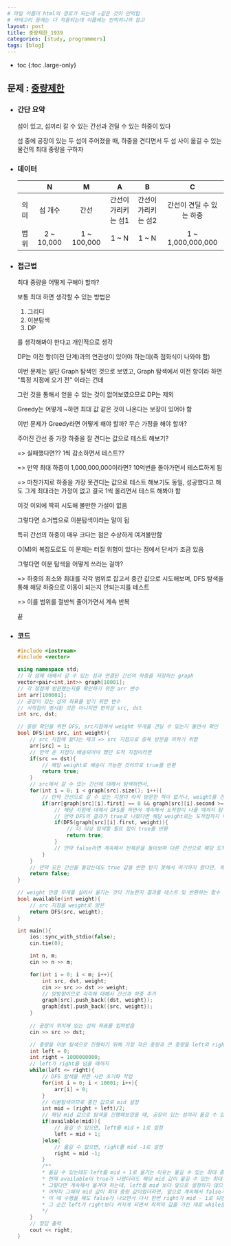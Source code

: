 ```yaml
---
# 파일 이름이 html의 경로가 되는데 ₂같은 것이 안먹힘
# 카테고리 등에는 다 적용되는데 이름에는 안먹히니까 참고
layout: post
title: 중량제한_1939
categories: [study, programmers]
tags: [blog]
---
```


- toc
{:toc .large-only}

## 문제 : [중량제한](https://www.acmicpc.net/problem/1939)

+ ### 간단 요약
    섬이 있고, 섬끼리 갈 수 있는 간선과 견딜 수 있는 하중이 있다

    섬 중에 공장이 있는 두 섬이 주어졌을 때, 하중을 견디면서 두 섬 사이 옮길 수 있는 물건의 최대 중량을 구하자

+ ### 데이터
  ||N|M|A|B|C|
  |:--:|:--:|:--:|:--:|:--:|:--:|
  |의미|섬 개수|간선|간선이 가리키는 섬1|간선이 가리키는 섬2|간선이 견딜 수 있는 하중|
  |범위|2 ~ 10,000|1 ~ 100,000|1 ~ N|1 ~ N|1 ~ 1,000,000,000|

+ ### 접근법
    최대 중량을 어떻게 구해야 할까?

    보통 최대 하면 생각할 수 있는 방법은 

    1. 그리디
    2. 이분탐색
    3. DP
    
    를 생각해봐야 한다고 개인적으로 생각

    DP는 이전 항(이전 단계)과의 연관성이 있어야 하는데(즉 점화식이 나와야 함)

    이번 문제는 일단 Graph 탐색인 것으로 보였고, Graph 탐색에서 이전 항이라 하면 "특정 지점에 오기 전" 이라는 건데

    그런 것을 통해서 얻을 수 있는 것이 없어보였으므로 DP는 제외

    Greedy는 어떻게 ~하면 최대 값 같은 것이 나온다는 보장이 있어야 함

    이번 문제가 Greedy라면 어떻게 해야 할까? 무슨 가정을 해야 할까?

    주어진 간선 중 가장 하중을 잘 견디는 값으로 테스트 해보기?

    => 실패했다면?? 1씩 감소하면서 테스트??

    => 만약 최대 하중이 1,000,000,000이라면? 10억번을 돌아가면서 테스트하게 됨

    => 마찬가지로 하중을 가장 못견디는 값으로 테스트 해보기도 동일, 성공했다고 해도 그게 최대라는 가정이 없고 결국 1씩 올리면서 테스트 해봐야 함

    이것 이외에 딱히 시도해 볼만한 가설이 없음

    그렇다면 소거법으로 이분탐색이라는 말이 됨

    특히 간선의 하중이 매우 크다는 점은 수상하게 여겨볼만함

    O(M)의 복잡도로도 이 문제는 터질 위험이 있다는 점에서 단서가 조금 있음

    그렇다면 이분 탐색을 어떻게 쓰라는 걸까?

    => 하중의 최소와 최대를 각각 범위로 잡고서 중간 값으로 시도해보며, DFS 탐색을 통해 해당 하중으로 이동이 되는지 안되는지를 테스트

    => 이를 범위를 절반씩 줄어가면서 계속 반복
    
    끝

+ ### 코드
  ```c++
  #include <iostream>
  #include <vector>

  using namespace std;
  // 각 섬에 대해서 갈 수 있는 섬과 연결된 간선의 하중을 저장하는 graph
  vector<pair<int,int>> graph[10001];
  // 각 정점에 방문했는지를 확인하기 위한 arr 변수
  int arr[100001];
  // 공장이 있는 섬의 좌표를 받기 위한 변수
  // 시작점이 명시된 것은 아니지만 편의상 src, dst
  int src, dst;

  // 중량 확인을 위한 DFS, src지점에서 weight 무게를 견딜 수 있는지 돌면서 확인
  bool DFS(int src, int weight){
      // src 지점에 왔다는 체크 => src 지점으로 중복 방문을 피하기 위함
      arr[src] = 1;
      // 만약 온 지점이 배송되어야 했던 도착 지점이라면
      if(src == dst){
          // 해당 weight로 배송이 가능한 것이므로 true를 반환
          return true;
      }
      // src에서 갈 수 있는 간선에 대해서 탐색하면서,
      for(int i = 0; i < graph[src].size(); i++){
          // 만약 간선으로 갈 수 있는 지점이 아직 방문한 적이 없거나, weight를 견딜 수 있을 정도의 하중으로 되어 있다면
          if(arr[graph[src][i].first] == 0 && graph[src][i].second >= weight){
              // 해당 지점에 대해서 DFS를 하면서 계속해서 도착점이 나올 때까지 탐색
              // 만약 DFS의 결과가 true로 나왔다면 해당 weight로는 도착점까지 배송을 할 수 있는 것이므로
              if(DFS(graph[src][i].first, weight)){
                  // 더 이상 탐색할 필요 없이 true를 반환
                  return true;
              }
              // 만약 false라면 계속해서 반복문을 돌아보며 다른 간선으로 해당 도착점에 갈 수 있는지 확인해보게 됨
          }
      }
      // 만약 모든 간선을 돌았는데도 true 값을 반환 받지 못해서 여기까지 왔다면, 해당 weight로는 하중을 견디거나, 도착 지점까지 갈 수 있는 곳이 없으므로 false 반환
      return false;
  }

  // weight 만큼 무게를 실어서 옮기는 것이 가능한지 결과를 테스트 및 반환하는 함수
  bool available(int weight){
      // src 지점을 weight로 방문
      return DFS(src, weight);
  }

  int main(){
      ios::sync_with_stdio(false);
      cin.tie(0);

      int n, m;
      cin >> n >> m;

      for(int i = 0; i < m; i++){
          int src, dst, weight;
          cin >> src >> dst >> weight;
          // 양방향이므로 각각에 대해서 간선과 하중 추가
          graph[src].push_back({dst, weight});
          graph[dst].push_back({src, weight});
      }
      
      // 공장이 위치해 있는 섬의 좌표를 입력받음
      cin >> src >> dst;

      // 중량을 이분 탐색으로 진행하기 위해 가장 작은 중량과 큰 중량을 left와 right로 설정
      int left = 0;
      int right = 1000000000;
      // left가 right를 넘을 때까지
      while(left <= right){
          // DFS 탐색을 위한 사전 초기화 작업
          for(int i = 0; i < 10001; i++){
              arr[i] = 0;
          }
          // 이분탐색이므로 중간 값으로 mid 설정
          int mid = (right + left)/2;
          // 해당 mid 값으로 탐색을 진행해보았을 때, 공장이 있는 섬끼리 옮길 수 있는지를 테스트
          if(available(mid)){
              // 옮길 수 있으면, left를 mid + 1로 설정
              left = mid + 1;
          }else{
              // 옮길 수 없으면, right를 mid -1로 설정
              right = mid -1;
          }
          /**
          * 옮길 수 있는데도 left를 mid + 1로 옮기는 이유는 옮길 수 있는 최대 중량을 알아내기 위함
          * 현재 available이 true가 나왔더라도 해당 mid 값이 옮길 수 있는 최대 중량이라는 보장이 없음
          * 그렇다면 계속해서 옮겨야 하는데, left를 mid 보다 앞으로 설정하지 않으면, left가 right와 같아서 무한 while문이 반복되는 경우가 생김
          * 어차피 그때의 mid 값이 최대 중량 값이었더라면, 앞으로 계속해서 false가 나오면서 right가 줄어들다가 최대 중량 + 1 값을 가리키던 left와 mid와 right가 같아지는 순간이 오고,
          * 이 때 수행을 해도 false가 나오면서 다시 한번 right가 mid - 1로 되면서 자연스럽게 최대 중량을 가리키게 되고,
          * 그 순간 left가 right보다 커지게 되면서 최적의 값을 가진 채로 while문을 탈출하게 된다
          */
      }
      // 정답 출력
      cout << right;
  }
  ```